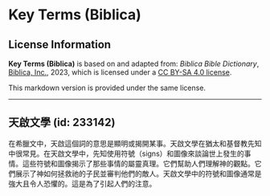 # Key Terms (Biblica)

## License Information

**Key Terms (Biblica)** is based on and adapted from: _Biblica Bible Dictionary_, [Biblica, Inc.](https://www.biblica.com/), 2023, which is licensed under a [CC BY-SA 4.0 license](https://creativecommons.org/licenses/by-sa/4.0/legalcode.en).

This markdown version is provided under the same license.



--------------------------------

## 天啟文學 (id: 233142)

在希臘文中，天啟這個詞的意思是顯明或揭開某事。天啟文學在猶太和基督教先知中很常見。在天啟文學中，先知使用符號（signs）和圖像來談論世上發生的事情。這些符號和圖像揭示了那些事情的屬靈真理。它們幫助人們理解神的觀點。它們展示了神如何拯救祂的子民並審判他們的敵人。天啟文學中的符號和圖像通常是強大且令人恐懼的。這是為了引起人們的注意。


